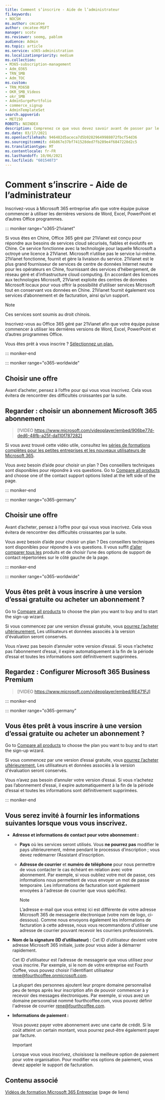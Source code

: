 ```yaml
---
title: Comment s’inscrire - Aide de l’administrateur
f1.keywords:
- NOCSH
ms.author: cmcatee
author: cmcatee-MSFT
manager: scotv
ms.reviewer: seemg, pablom
audience: Admin
ms.topic: article
ms.service: o365-administration
ms.localizationpriority: medium
ms.collection:
- M365-subscription-management
- Adm_O365
- TRN_SMB
- Adm_TOC
ms.custom:
- TRN_M365B
- OKR_SMB_Videos
- okr_SMB
- AdminSurgePortfolio
- commerce_signup
- AdminTemplateSet
search.appverid:
- MET150
ROBOTS: NOINDEX
description: Comprenez ce que vous devez savoir avant de passer par le processus d’inscription Office 365.
ms.date: 03/17/2021
ms.openlocfilehash: 946482d5aceca7d5b92829649988072fbcf54d36
ms.sourcegitcommit: d4b867e37bf741528ded7fb289e4f6847228d2c5
ms.translationtype: MT
ms.contentlocale: fr-FR
ms.lasthandoff: 10/06/2021
ms.locfileid: "60154073"
---
```

# <a name="how-to-sign-up---admin-help"></a>Comment s’inscrire - Aide de l’administrateur

Inscrivez-vous à Microsoft 365 entreprise afin que votre équipe puisse commencer à utiliser les dernières versions de Word, Excel, PowerPoint et d’autres Office programmes.

::: moniker range="o365-21vianet"

Si vous êtes en Chine, Office 365 géré par 21Vianet est conçu pour répondre aux besoins de services cloud sécurisés, fiables et évolutifs en Chine. Ce service fonctionne avec la technologie pour laquelle Microsoft a octroyé une licence à 21Vianet. Microsoft n’utilise pas le service lui-même. 21Vianet fonctionne, fournit et gère la livraison du service. 21Vianet est le plus grand fournisseur de services de centre de données Internet neutre pour les opérateurs en Chine, fournissant des services d’hébergement, de réseau géré et d’infrastructure cloud computing. En accordant des licences aux technologies Microsoft, 21Vianet exploite des centres de données Microsoft locaux pour vous offrir la possibilité d’utiliser services Microsoft tout en conservant vos données en Chine. 21Vianet fournit également vos services d’abonnement et de facturation, ainsi qu’un support.
  
> [!NOTE]
> Ces services sont soumis au droit chinois.
  
Inscrivez-vous au Office 365 géré par 21Vianet afin que votre équipe puisse commencer à utiliser les dernières versions de Word, Excel, PowerPoint et d’autres programmes Office.
  
Vous êtes prêt à vous inscrire ? [Sélectionnez un plan.](https://products.office.com/zh-cn/business/compare-office-365-for-business-plans)
  
::: moniker-end

::: moniker range="o365-worldwide"
## <a name="choose-a-plan"></a>Choisir une offre

Avant d’acheter, pensez à l’offre pour qui vous vous inscrivez. Cela vous évitera de rencontrer des difficultés croissantes par la suite.

## <a name="watch-choose-a-microsoft-365-subscription"></a>Regarder : choisir un abonnement Microsoft 365 abonnement

> [!VIDEO https://www.microsoft.com/videoplayer/embed/906be77d-ded6-48fb-a25f-da110f787282]

Si vous avez trouvé cette vidéo utile, consultez les [séries de formations complètes pour les petites entreprises et les nouveaux utilisateurs de Microsoft 365](../../business-video/index.yml).

Vous avez besoin d’aide pour choisir un plan ? Des conseillers techniques sont disponibles pour répondre à vos questions. Go to [Compare all products](https://products.office.com/compare-all-microsoft-office-products?tab=2) and choose one of the contact support options listed at the left side of the page.
  
::: moniker-end

::: moniker range="o365-germany"
## <a name="choose-a-plan"></a>Choisir une offre

Avant d’acheter, pensez à l’offre pour qui vous vous inscrivez. Cela vous évitera de rencontrer des difficultés croissantes par la suite.
  
Vous avez besoin d’aide pour choisir un plan ? Des conseillers techniques sont disponibles pour répondre à vos questions. Il vous suffit [d’aller comparer tous les](https://products.office.com/compare-all-microsoft-office-products?tab=2) produits et de choisir l’une des options de support de contact répertoriées sur le côté gauche de la page. 
  
::: moniker-end

::: moniker range="o365-worldwide"
## <a name="ready-to-sign-up-for-a-free-trial-or-buy-a-subscription"></a>Vous êtes prêt à vous inscrire à une version d’essai gratuite ou acheter un abonnement ?

Go to [Compare all products](https://products.office.com/compare-all-microsoft-office-products?tab=2) to choose the plan you want to buy and to start the sign-up wizard. 
  
Si vous commencez par une version d’essai gratuite, vous [pourrez l’acheter ultérieurement.](../../commerce/try-or-buy-microsoft-365.md) Les utilisateurs et données associés à la version d'évaluation seront conservés.
  
Vous n’avez pas besoin d’annuler votre version d’essai. Si vous n’achetez pas l’abonnement d’essai, il expire automatiquement à la fin de la période d’essai et toutes les informations sont définitivement supprimées.

## <a name="watch-set-up-microsoft-365-business-premium"></a>Regardez : Configurer Microsoft 365 Business Premium

> [!VIDEO https://www.microsoft.com/videoplayer/embed/RE471FJ]

::: moniker-end

::: moniker range="o365-germany"
## <a name="ready-to-sign-up-for-a-free-trial-or-buy-a-subscription"></a>Vous êtes prêt à vous inscrire à une version d’essai gratuite ou acheter un abonnement ?

Go to [Compare all products](https://products.office.com/compare-all-microsoft-office-products?tab=2) to choose the plan you want to buy and to start the sign-up wizard. 
  
Si vous commencez par une version d’essai gratuite, vous [pourrez l’acheter ultérieurement.](../../commerce/try-or-buy-microsoft-365.md) Les utilisateurs et données associés à la version d'évaluation seront conservés.
  
Vous n’avez pas besoin d’annuler votre version d’essai. Si vous n’achetez pas l’abonnement d’essai, il expire automatiquement à la fin de la période d’essai et toutes les informations sont définitivement supprimées.
  
::: moniker-end

## <a name="youll-be-asked-for-the-following-information-when-you-sign-up"></a>Vous serez invité à fournir les informations suivantes lorsque vous vous inscrivez.

- **Adresse et informations de contact pour votre abonnement :**

  - **Pays** où les services seront utilisés. Vous **ne pourrez pas** modifier le pays ultérieurement, même pendant le processus d’inscription ; vous devez redémarrer l’Assistant d’inscription.

  - **Adresse de courrier** et **numéro de téléphone** pour nous permettre de vous contacter le cas échéant en relation avec votre abonnement. Par exemple, si vous oubliez votre mot de passe, ces informations nous permettent de vous envoyer un mot de passe temporaire. Les informations de facturation sont également envoyées à l'adresse de courrier que vous spécifiez.

    > [!NOTE]
    > L’adresse e-mail que vous entrez ici est différente de votre adresse Microsoft 365 de messagerie électronique (votre nom de logo, ci-dessous). Comme nous envoyons également les informations de facturation à cette adresse, nous vous recommandons d'utiliser une adresse de courrier pouvant recevoir les courriers professionnels.
  
- **Nom de la signature (ID d’utilisateur) :** Cet ID d’utilisateur devient votre adresse Microsoft 365 initiale, juste pour vous aider à démarrer rapidement.

    Cet ID d’utilisateur est l’adresse de messagerie que vous utilisez pour vous inscrire. Par exemple, si le nom de votre entreprise est Fourth Coffee, vous pouvez choisir l'identifiant utilisateur rene@fourthcoffee.onmicrosoft.com.

    La plupart des personnes ajoutent leur propre domaine personnalisé peu de temps après leur inscription afin de pouvoir commencer à y recevoir des messages électroniques. Par exemple, si vous avez un domaine personnalisé nommé fourthcoffee.com, vous pouvez définir l'adresse de courrier rene@fourthcoffee.com.

- **Informations de paiement :**

    Vous pouvez payer votre abonnement avec une carte de crédit. Si le coût atteint un certain montant, vous pourrez peut-être également payer par facture.

    > [!IMPORTANT]
    >  Lorsque vous vous inscrivez, choisissez la meilleure option de paiement pour votre organisation. Pour modifier vos options de paiement, vous devez appeler le support de facturation.

## <a name="related-content"></a>Contenu associé

[Vidéos de formation Microsoft 365 Entreprise](../../business-video/index.yml) (page de liens)
